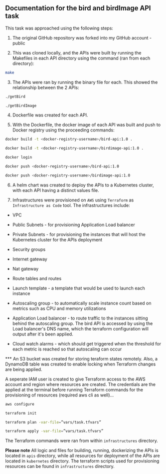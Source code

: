 ## Documentation for the bird and birdImage API task

This task was approached using the following steps:

1. The original GitHub repository was forked into my GitHub account - public

2. This was cloned locally, and the APIs were built by running the Makefiles in each API directory using the command (ran from each directory):

```bash
make
```

3. The APIs were ran by running the binary file for each. This showed the relationship between the 2 APIs:

```bash
./getBird
```

```bash
./getBirdImage
```

4. Dockerfile was created for each API.

5. With the Dockerfile, the docker image of each API was built and push to Docker registry using the proceeding commands:

```bash
docker build -t <docker-registry-username>/bird-api:1.0 .

docker build -t <docker-registry-username>/birdimage-api:1.0 .
```

```bash
docker login
```

```bash
docker push <docker-registry-username>/bird-api:1.0

docker push <docker-registry-username>/birdimage-api:1.0
``` 

6. A helm chart was created to deploy the APIs to a Kubernetes cluster, with each API having a distinct values file.

7. Infrastructures were provisioned on `AWS` using `Terraform` as `Infrastructure as Code` tool. The infrastructures include:

* VPC

* Public Subnets - for provisioning Application Load balancer

* Private Subnets - for provisioning the instances that will host the Kubernetes cluster for the APIs deployment

* Security groups

* Internet gateway

* Nat gateway

* Route tables and routes

* Launch template - a template that would be used to launch each instance

* Autoscaling group - to automatically scale instance count based on metrics such as CPU and memory utilizations

* Application Load balancer - to route traffic to the instances sitting behind the autoscaling group. The bird API is accessed by using the Load balancer's DNS name, which the terraform configuration will output after it's been applied.

* Cloud watch alarms - which should get triggered when the threshold for each metric is reached so that autoscaling can occur

*** An S3 bucket was created for storing teraform states remotely. Also, a DynamoDB table was created to enable locking when Terraform changes are being applied.

A seperate IAM user is created to give Terraform access to the AWS account and region where resources are created. The credentials are the applied at the terminal before running Terraform commands for the provisioning of resources (required aws cli as well)...

```bash
aws configure
```

```bash
terraform init

terraform plan -var-file=”vars/task.tfvars”

terraform apply -var-file=”vars/task.tfvars”
```

The Terraform commands were ran from within `infrastructures` directory.

**Please note** All logic and files for building, running, dockerizing the APIs is located in `apis` directory, while all resources for deployment of the APIs are located in `kubernetes` directory. The terraform scripts used for provisioning resources can be found in `infrastructures` directory.

